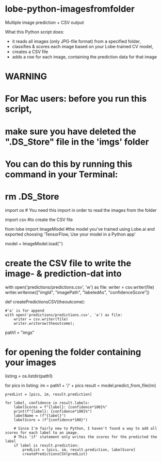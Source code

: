# lobe-python-imagesfromfolder
Multiple image prediction + CSV output

What this Python script does:
- it reads all images (only JPG-file format) from a specified folder, 
- classifies & scores each image based on your Lobe-trained CV model, 
- creates a CSV file 
- adds a row for each image, containing the prediction data for that image

# WARNING
# For Mac users: before you run this script,
# make sure you have deleted the ".DS_Store" file in the 'imgs' folder
# You can do this by running this command in your Terminal:
# rm .DS_Store

import os # You need this import in order to read the images from the folder

import csv #to create the CSV file

from lobe import ImageModel #the model you've trained using Lobe.ai and exported choosing 'TensorFlow, Use your model in a Python app'

model = ImageModel.load('')

# create the CSV file to write the image- & prediction-dat into
with open('predictions/predictions.csv', 'w') as file:
	writer = csv.writer(file)
	writer.writerow(["imgId", "imagePath", "labeledAs", "confidenceScore"])

def createPredictionsCSV(theoutcome):

	#'a' is for append
	with open('predictions/predictions.csv', 'a') as file:
		writer = csv.writer(file)
		writer.writerow(theoutcome);
	
path1 = "imgs"   

# for opening the folder containing your images
listing = os.listdir(path1)  

for pics in listing:
    im = path1 + '/' + pics
    result = model.predict_from_file(im)

    predList = [pics, im, result.prediction]

    for label, confidence in result.labels:
    	labelScores = f"{label}: {confidence*100}%"
    	print(f"{label}: {confidence*100}%")
    	labelName = (f"{label}")
    	labelScore = (f"{confidence*100}")

    	# Since I'm fairly new to Python, I haven't found a way to add all scores for each label to an image.
    	# This 'if' statement only writes the scores for the predicted the label 
    	if label is result.prediction:
    		predList = [pics, im, result.prediction, labelScore]
    		createPredictionsCSV(predList)
